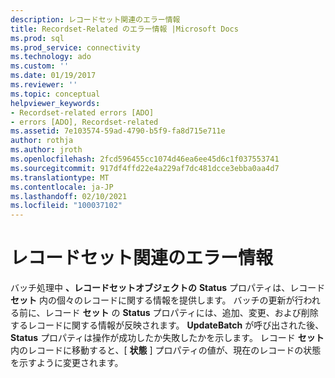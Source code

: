 ```yaml
---
description: レコードセット関連のエラー情報
title: Recordset-Related のエラー情報 |Microsoft Docs
ms.prod: sql
ms.prod_service: connectivity
ms.technology: ado
ms.custom: ''
ms.date: 01/19/2017
ms.reviewer: ''
ms.topic: conceptual
helpviewer_keywords:
- Recordset-related errors [ADO]
- errors [ADO], Recordset-related
ms.assetid: 7e103574-59ad-4790-b5f9-fa8d715e711e
author: rothja
ms.author: jroth
ms.openlocfilehash: 2fcd596455cc1074d46ea6ee45d6c1f037553741
ms.sourcegitcommit: 917df4ffd22e4a229af7dc481dcce3ebba0aa4d7
ms.translationtype: MT
ms.contentlocale: ja-JP
ms.lasthandoff: 02/10/2021
ms.locfileid: "100037102"
---
```

# <a name="recordset-related-error-information"></a>レコードセット関連のエラー情報
バッチ処理中 **、レコードセットオブジェクトの** **Status** プロパティは、レコード **セット** 内の個々のレコードに関する情報を提供します。 バッチの更新が行われる前に、レコード **セット** の **Status** プロパティには、追加、変更、および削除するレコードに関する情報が反映されます。 **UpdateBatch** が呼び出された後、 **Status** プロパティは操作が成功したか失敗したかを示します。 レコード **セット** 内のレコードに移動すると、[ **状態** ] プロパティの値が、現在のレコードの状態を示すように変更されます。
